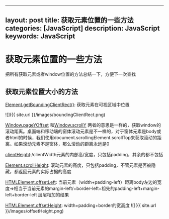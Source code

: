 
---
layout: post
title: 获取元素位置的一些方法
categories: [JavaScript]
description: JavaScript
keywords: JavaScript
---

# 获取元素位置的一些方法
把所有获取元素或者window位置的方法总结一下，方便下一次查找

## 获取元素位置大小的方法

[Element.getBoundingClientRect()](https://developer.mozilla.org/en-US/docs/Web/API/Element/getBoundingClientRect): 获取元素在可视区域中位置

![]({{ site.url }}/images/boundingClientRect.png)


[Window.pageYOffset](https://developer.mozilla.org/en-US/docs/Web/API/Window/pageYOffset) 和[Window.scrollY](https://developer.mozilla.org/en-US/docs/Web/API/Window/scrollY) 两者的意思是一样的，获取window的滚动距离。桌面端和移动端的窗体滚动元素是不一样的，对于窗体元素是body或者html的时候，我们使用document.scrollingElement.scrollTop来获取滚动的距离。如果滚动元素不是窗体，那么滚动的距离永远是0

[clientHeight](https://developer.mozilla.org/en-US/docs/Web/API/Element/clientHeight):/clientWidth元素的内部高/宽度，只包括padding，其余的都不包括

[Element.scrollHeight](https://developer.mozilla.org/en-US/docs/Web/API/Element/scrollHeight): 滚动元素的高度，只包括padding，不管元素是否被隐藏，都返回元素的实际占据的高度

[HTMLElement.offsetLeft](https://developer.mozilla.org/en-US/docs/Web/API/HTMLElement/offsetLeft): 当前元素（width+padding-left）距离body左边的宽度=>相当于当前元素的margin-left/+border-left+祖先的padding-left+margin-left+border-left 层层相加的结果

[HTMLElement.offsetHeight](https://developer.mozilla.org/en-US/docs/Web/API/HTMLElement/offsetHeight): width+padding+border的宽高度
![]({{ site.url }}/images/offsetHeight.png)

